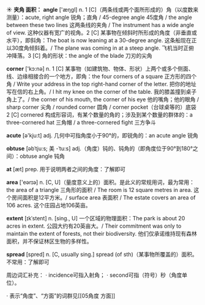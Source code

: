 ☀ <span class="category">**夹角 面积：**</span>
<span class="vocabulary">**angle**</span> ['æŋɡl] 
<span class="definition">n. 1 [C]（两条线或两个面所形成的）角（以度数来测量）：</span>acute, right angle 锐角；直角 / 45-degree angle 45度角 / the angle between these two lines 这两条线的夹角 / The instrument has a wide angle of view. 这种仪器有宽广的视角。<span class="definition">2 [C] 某事物在倾斜时所形成的角度（非垂直或水平），即斜角：</span>The boat is now leaning at a 30-degree angle. 这条船现在正以30度角倾斜着。/ The plane was coming in at a steep angle. 飞机当时正俯冲降落。<span class="definition">3 [C] 角的形状：</span>the angle of the blade 刀刃的尖角

<span class="vocabulary">**corner**</span> ['kɔ:nə] 
<span class="definition">n. 1 [C] 某事物（如建筑物、物体、形状）上两个或多个侧面、线、边缘相接合的一个地方，即角：</span>the four corners of a square 正方形的四个角 / Write your address in the top right-hand corner of the letter. 把你的地址写在信的右上角。/ I hit my knee on the corner of the table. 我的膝盖撞到桌子角上了。/ the corner of his mouth, the corner of his eye 他的嘴角；他的眼角 / sharp corner 尖角 / rounded corner 圆角 / corner pocket（台球桌等的）底袋 <span class="definition">2 [C] cornered 构成形容词，有某个数量的角的；涉及到某个数量的群体的：</span>a three-cornered hat 三角帽 / a three-cornered fight 三方争斗

<span class="vocabulary">**acute**</span> [ə'kju:t] 
<span class="definition">adj. 几何中可指角度小于90°的，即锐角的：</span>an acute angle 锐角
           
<span class="vocabulary">**obtuse**</span> [əbˈtju:s; 美 -ˈtu:s]
<span class="definition">adj.（角度）钝的、钝角的（即角度位于90°到180°之间）：</span>obtuse angle 钝角

<span class="vocabulary">**at**</span> [æt] 
<span class="definition">prep. 用于说明两者之间的角度：</span>了解即可

<span class="vocabulary">**area**</span> ['eərɪə] 
<span class="definition">n. [C, U]（量度意义上的）面积。是此义的常规用词，最为常用：</span>the area of a triangle 三角形的面积 / The room is 12 square metres in area. 这个房间面积是12平方米。/ surface area 表面积 / The estate covers an area of 106 acres. 这个庄园占地106英亩。
           
<span class="vocabulary">**extent**</span> [ɪkˈstent]
<span class="definition">n. [sing., U] 一个区域的物理面积：</span>The park is about 20 acres in extent. 公园大约有20英亩大。/ Their commitment was only to maintain the extent of forests, not their biodiversity. 他们仅承诺维持现有森林面积，并不保证林区生物的多样性。

<span class="vocabulary">**spread**</span> [spred] 
<span class="definition">n. [C, usually sing.] spread (of sth)（某事物所覆盖的）面积。不常用：</span>了解即可

周边词汇补充：
· incidence可指入射角；
· second可指（符号）秒（角度单位）。

· 表示“角度”、“方面”的词群见[[05角度 方面]]
